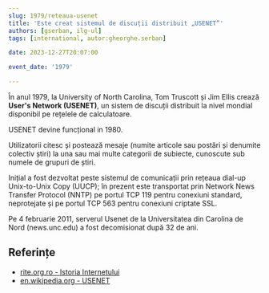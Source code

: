 ```yaml
---
slug: 1979/reteaua-usenet
title: 'Este creat sistemul de discuții distribuit „USENET”'
authors: [gserban, ilg-ul]
tags: [international, autor:gheorghe.serban]

date: 2023-12-27T20:07:00

event_date: '1979'

---
```


În anul 1979, la University of North Carolina, Tom Truscott și Jim Ellis
crează **User's Network (USENET)**, un sistem de discuții distribuit
la nivel mondial disponibil pe rețelele de calculatoare.

<!-- truncate -->

USENET devine funcțional in 1980.

Utilizatorii citesc și postează mesaje (numite articole sau postări și
denumite colectiv știri) la una sau mai multe categorii de subiecte,
cunoscute sub numele de grupuri de știri.

Inițial a fost dezvoltat peste sistemul de comunicații prin rețeaua dial-up
Unix-to-Unix Copy (UUCP); în prezent este transportat prin Network
News Transfer Protocol (NNTP) pe portul TCP 119 pentru conexiuni
standard, neprotejate și pe portul TCP 563 pentru conexiuni criptate SSL.

Pe 4 februarie 2011, serverul Usenet de la Universitatea din Carolina de Nord
(news.unc.edu) a fost decomisionat după 32 de ani.

## Referințe

- [rite.org.ro - Istoria Internetului](https://rite.org.ro/istoria-internetului/)
- [en.wikipedia.org - USENET](https://en.wikipedia.org/wiki/Usenet)
